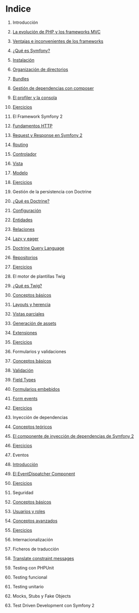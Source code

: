 # Indice

1. Introducción
  1. [La evolución de PHP y los frameworks MVC](/1-introduccion/la-evolucion-de-php-y-los-frameworks-mvc.md)
  1. [Ventajas e inconvenientes de los frameworks](/1-introduccion/ventajas-e-inconvenientes-de-los-frameworks.md)
  1. [¿Qué es Symfony?](/1-introduccion/que-es-symfony.md)
  1. [Instalación](/1-introduccion/instalacion.md)
  1. [Organización de directorios](/1-introduccion/directorios.md)
  1. [Bundles](/1-introduccion/bundles.md)
  1. [Gestión de dependencias con composer](/1-introduccion/composer.md)
  1. [El profiler y la consola](/1-introduccion/profiler-y-consola.md)
  1. [Ejercicios](/1-introduccion/ejercicios.md)

2. El Framework Symfony 2
  2. [Fundamentos HTTP](/2-symfony-a-vista-de-pajaro/fundamentos-http.md)
  2. [Request y Response en Symfony 2](/2-symfony-a-vista-de-pajaro/request-response.md)
  2. [Routing](/2-symfony-a-vista-de-pajaro/routing.md)
  2. [Controlador](/2-symfony-a-vista-de-pajaro/controller.md)
  2. [Vista](/2-symfony-a-vista-de-pajaro/templating.md)
  2. [Modelo](/2-symfony-a-vista-de-pajaro/model.md)
  2. [Ejercicios](/2-symfony-a-vista-de-pajaro/ejercicios.md)

3. Gestión de la persistencia con Doctrine
  3. [¿Qué es Doctrine?](/3-doctrine/doctrine.md)
  3. [Configuración](/3-doctrine/configuracion.md)
  3. [Entidades](/3-doctrine/entidades.md)
  3. [Relaciones](/3-doctrine/relaciones.md)
  3. [Lazy y eager](/3-doctrine/lazy-eager.md)
  3. [Doctrine Query Language](/3-doctrine/dql.md)
  3. [Repositorios](/3-doctrine/repositorios.md)
  3. [Ejercicios](/3-doctrine/ejercicios.md)

4. El motor de plantillas Twig
  4. [¿Qué es Twig?](/4-twig/twig.md)
  4. [Conceptos básicos](/4-twig/conceptos-basicos.md)
  4. [Layouts y herencia](/4-twig/layouts-herencia.md)
  4. [Vistas parciales](/4-twig/include-render.md)
  4. [Generación de assets](/4-twig/assets.md)
  4. [Extensiones](/4-twig/extensiones.md)
  4. [Ejercicios](/4-twig/ejercicios.md)

5. Formularios y validaciones
  5. [Conceptos básicos](/5-formularios/conceptos-basicos.md)
  5. [Validación](/5-formularios/validacion.md)
  5. [Field Types](/5-formularios/field-types.md)
  5. [Formularios embebidos](/5-formularios/formularios-embebidos.md)
  5. [Form events](/5-formularios/form-events.md)
  5. [Ejercicios](/5-formularios/ejercicios.md)

6. Inyección de dependencias
  6. [Conceptos teóricos](/6-inyeccion/conceptos-teoricos.md)
  6. [El componente de inyección de dependencias de Symfony 2](/6-inyeccion/symfony2.md)
  6. [Ejercicios](/6-inyeccion/ejercicios.md)

7. Eventos
  7. [Introducción](/7-eventos/introduccion.md)
  7. [El EventDispatcher Component](/7-eventos/event-dispatcher.md)
  7. [Ejercicios](/7-eventos/ejercicios.md)

8. Seguridad
  8. [Conceptos básicos](/8-seguridad/conceptos-basicos.md)
  8. [Usuarios y roles](/8-seguridad/usuarios.md)
  8. [Conceptos avanzados](/8-seguridad/conceptos-avanzados.md)
  8. [Ejercicios](/8-seguridad/ejercicios.md)

9. Internacionalización
  9. Ficheros de traducción
  9. [Translate constraint messages](http://symfony.com/doc/current/book/translation.html#book-translation-constraint-messages)

10. Testing con PHPUnit
  10. Testing funcional
  10. Testing unitario
  10. Mocks, Stubs y Fake Objects
  10. Test Driven Development con Symfony 2


